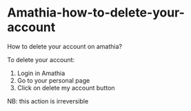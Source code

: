 # Amathia-how-to-delete-your-account
How to delete your account on amathia?

To delete your account:
1. Login in Amathia
2. Go to your personal page
3. Click on delete my account button

NB: this action is irreversible
